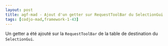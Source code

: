 ```yaml
---
layout: post
title: agf-mad - Ajout d'un getter sur RequestToolBar du SelectionGui
tags: [codjo-mad,framework-1-43]
---
```

Un getter a été ajouté sur la ```RequestToolBar``` de la table de destination du ```SelectionGui```.